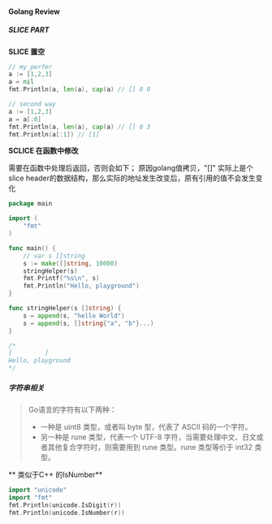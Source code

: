 #### Golang Review



##### SLICE PART

**SLICE 置空**

```go
// my perfer
a := [1,2,3]
a = nil
fmt.Println(a, len(a), cap(a) // [] 0 0

// second way
a := [1,2,3]
a = a[:0]
fmt.Println(a, len(a), cap(a) // [] 0 3
fmt.Println(a[:1]) // [1]
```

**SCLICE 在函数中修改**

需要在函数中处理后返回，否则会如下； 原因golang值拷贝，"[]" 实际上是个slice header的数据结构，那么实际的地址发生改变后，原有引用的值不会发生变化

```go
package main

import (
	"fmt"
)

func main() {
	// var s []string
	s := make([]string, 10000)
	stringHelper(s)
	fmt.Printf("%s\n", s)
	fmt.Println("Hello, playground")
}

func stringHelper(s []string) {
	s = append(s, "hello World")
	s = append(s, []string{"a", "b"}...)
}

/*
[         ]
Hello, playground
*/
```



##### 字符串相关



>Go语言的字符有以下两种：
>
>- 一种是 uint8 类型，或者叫 byte 型，代表了 ASCII 码的一个字符。
>- 另一种是 rune 类型，代表一个 UTF-8 字符，当需要处理中文、日文或者其他复合字符时，则需要用到 rune 类型。rune 类型等价于 int32 类型。

** 类似于C++ 的IsNumber**

```go
import "unicode"
import "fmt"
fmt.Println(unicode.IsDigit(r))
fmt.Println(unicode.IsNumber(r))
```

